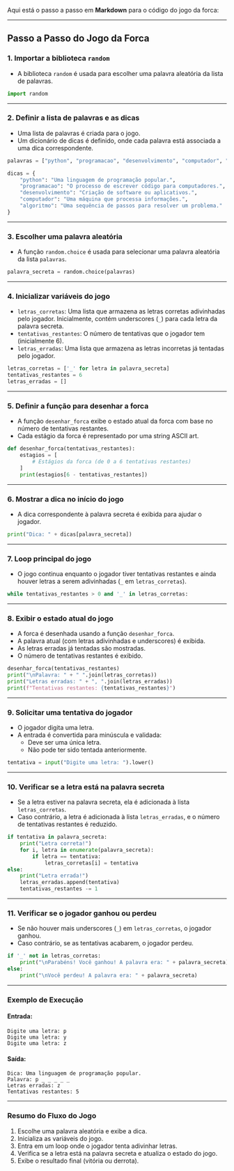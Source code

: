 Aqui está o passo a passo em **Markdown** para o código do jogo da forca:

---

## Passo a Passo do Jogo da Forca

### 1. **Importar a biblioteca `random`**
   - A biblioteca `random` é usada para escolher uma palavra aleatória da lista de palavras.

   ```python
   import random
   ```

---

### 2. **Definir a lista de palavras e as dicas**
   - Uma lista de palavras é criada para o jogo.
   - Um dicionário de dicas é definido, onde cada palavra está associada a uma dica correspondente.

   ```python
   palavras = ["python", "programacao", "desenvolvimento", "computador", "algoritmo"]

   dicas = {
       "python": "Uma linguagem de programação popular.",
       "programacao": "O processo de escrever código para computadores.",
       "desenvolvimento": "Criação de software ou aplicativos.",
       "computador": "Uma máquina que processa informações.",
       "algoritmo": "Uma sequência de passos para resolver um problema."
   }
   ```

---

### 3. **Escolher uma palavra aleatória**
   - A função `random.choice` é usada para selecionar uma palavra aleatória da lista `palavras`.

   ```python
   palavra_secreta = random.choice(palavras)
   ```

---

### 4. **Inicializar variáveis do jogo**
   - `letras_corretas`: Uma lista que armazena as letras corretas adivinhadas pelo jogador. Inicialmente, contém underscores (`_`) para cada letra da palavra secreta.
   - `tentativas_restantes`: O número de tentativas que o jogador tem (inicialmente 6).
   - `letras_erradas`: Uma lista que armazena as letras incorretas já tentadas pelo jogador.

   ```python
   letras_corretas = ['_' for letra in palavra_secreta]
   tentativas_restantes = 6
   letras_erradas = []
   ```

---

### 5. **Definir a função para desenhar a forca**
   - A função `desenhar_forca` exibe o estado atual da forca com base no número de tentativas restantes.
   - Cada estágio da forca é representado por uma string ASCII art.

   ```python
   def desenhar_forca(tentativas_restantes):
       estagios = [
           # Estágios da forca (de 0 a 6 tentativas restantes)
       ]
       print(estagios[6 - tentativas_restantes])
   ```

---

### 6. **Mostrar a dica no início do jogo**
   - A dica correspondente à palavra secreta é exibida para ajudar o jogador.

   ```python
   print("Dica: " + dicas[palavra_secreta])
   ```

---

### 7. **Loop principal do jogo**
   - O jogo continua enquanto o jogador tiver tentativas restantes e ainda houver letras a serem adivinhadas (`_` em `letras_corretas`).

   ```python
   while tentativas_restantes > 0 and '_' in letras_corretas:
   ```

---

### 8. **Exibir o estado atual do jogo**
   - A forca é desenhada usando a função `desenhar_forca`.
   - A palavra atual (com letras adivinhadas e underscores) é exibida.
   - As letras erradas já tentadas são mostradas.
   - O número de tentativas restantes é exibido.

   ```python
   desenhar_forca(tentativas_restantes)
   print("\nPalavra: " + " ".join(letras_corretas))
   print("Letras erradas: " + ", ".join(letras_erradas))
   print(f"Tentativas restantes: {tentativas_restantes}")
   ```

---

### 9. **Solicitar uma tentativa do jogador**
   - O jogador digita uma letra.
   - A entrada é convertida para minúscula e validada:
     - Deve ser uma única letra.
     - Não pode ter sido tentada anteriormente.

   ```python
   tentativa = input("Digite uma letra: ").lower()
   ```

---

### 10. **Verificar se a letra está na palavra secreta**
   - Se a letra estiver na palavra secreta, ela é adicionada à lista `letras_corretas`.
   - Caso contrário, a letra é adicionada à lista `letras_erradas`, e o número de tentativas restantes é reduzido.

   ```python
   if tentativa in palavra_secreta:
       print("Letra correta!")
       for i, letra in enumerate(palavra_secreta):
           if letra == tentativa:
               letras_corretas[i] = tentativa
   else:
       print("Letra errada!")
       letras_erradas.append(tentativa)
       tentativas_restantes -= 1
   ```

---

### 11. **Verificar se o jogador ganhou ou perdeu**
   - Se não houver mais underscores (`_`) em `letras_corretas`, o jogador ganhou.
   - Caso contrário, se as tentativas acabarem, o jogador perdeu.

   ```python
   if '_' not in letras_corretas:
       print("\nParabéns! Você ganhou! A palavra era: " + palavra_secreta)
   else:
       print("\nVocê perdeu! A palavra era: " + palavra_secreta)
   ```

---

### Exemplo de Execução

#### Entrada:
   ```
   Digite uma letra: p
   Digite uma letra: y
   Digite uma letra: z
   ```

#### Saída:
   ```
   Dica: Uma linguagem de programação popular.
   Palavra: p _ _ _ _ _
   Letras erradas: z
   Tentativas restantes: 5
   ```

---

### Resumo do Fluxo do Jogo
1. Escolhe uma palavra aleatória e exibe a dica.
2. Inicializa as variáveis do jogo.
3. Entra em um loop onde o jogador tenta adivinhar letras.
4. Verifica se a letra está na palavra secreta e atualiza o estado do jogo.
5. Exibe o resultado final (vitória ou derrota).

